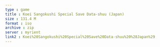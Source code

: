 ```yaml
---
type : game
title : Koei Sangokushi Special Save Data-shuu (Japan)
size : 131.4 M
format : iso
archive : zip
server : myrient
link2 : Koei%20Sangokushi%20Special%20Save%20Data-shuu%20%28Japan%29
---
```

